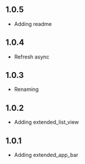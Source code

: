 ## 1.0.5

- Adding readme

## 1.0.4

- Refresh async

## 1.0.3

- Renaming

## 1.0.2

- Adding extended_list_view

## 1.0.1

- Adding extended_app_bar

